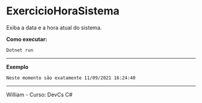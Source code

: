 # ExercicioHoraSistema
Exiba a data e a hora atual do sistema.


**Como executar:**
````
Dotnet run
````

------
**Exemplo**
````
Neste momento são exatamente 11/09/2021 16:24:40
````

------
William - Curso: DevCs C#
